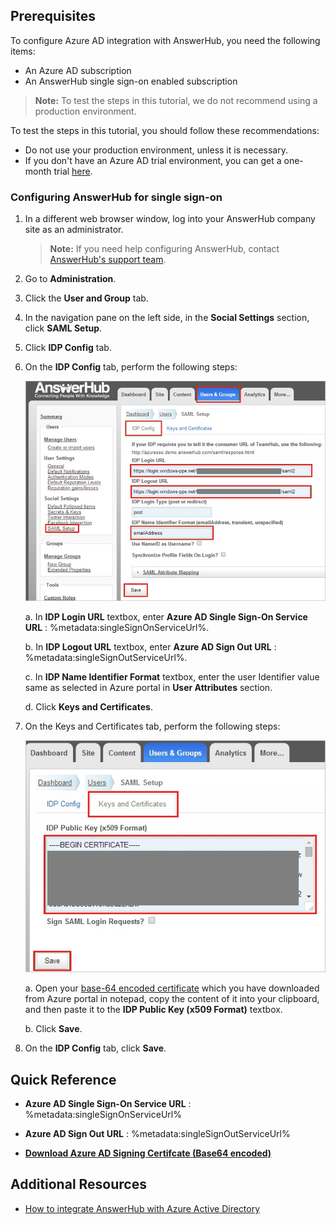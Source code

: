 ## Prerequisites

To configure Azure AD integration with AnswerHub, you need the following items:

- An Azure AD subscription
- An AnswerHub single sign-on enabled subscription

> **Note:**
> To test the steps in this tutorial, we do not recommend using a production environment.

To test the steps in this tutorial, you should follow these recommendations:

- Do not use your production environment, unless it is necessary.
- If you don't have an Azure AD trial environment, you can get a one-month trial [here](https://azure.microsoft.com/pricing/free-trial/).

### Configuring AnswerHub for single sign-on

1. In a different web browser window, log into your AnswerHub company site as an administrator.
   
    >**Note:**
    >If you need help configuring AnswerHub, contact [AnswerHub's support team](mailto:success@answerhub.com.).
   
2. Go to **Administration**.

3. Click the **User and Group** tab.

4. In the navigation pane on the left side, in the **Social Settings** section, click **SAML Setup**.

5. Click **IDP Config** tab.

6. On the **IDP Config** tab, perform the following steps:

     ![SAML Setup](./media/ic785172.png "SAML Setup")  
  
     a. In **IDP Login URL** textbox, enter **Azure AD Single Sign-On Service URL** : %metadata:singleSignOnServiceUrl%.
  
     b. In **IDP Logout URL** textbox, enter **Azure AD Sign Out URL** : %metadata:singleSignOutServiceUrl%.
	 
     c. In **IDP Name Identifier Format** textbox, enter the user Identifier value same as selected in Azure portal in **User Attributes** section.
  
     d. Click **Keys and Certificates**.

7. On the Keys and Certificates tab, perform the following steps:
    
     ![Keys and Certificates](./media/ic785173.png "Keys and Certificates")  
 
     a. Open your [base-64 encoded certificate](%metadata:certificateDownloadBase64Url%) which you have downloaded from Azure portal in notepad, copy the content of it into your clipboard, and then paste it to the **IDP Public Key (x509 Format)** textbox.
  
     b. Click **Save**.

8. On the **IDP Config** tab, click **Save**.

## Quick Reference

* **Azure AD Single Sign-On Service URL** : %metadata:singleSignOnServiceUrl%

* **Azure AD Sign Out URL** : %metadata:singleSignOutServiceUrl%

* **[Download Azure AD Signing Certifcate (Base64 encoded)](%metadata:certificateDownloadBase64Url%)**



## Additional Resources

* [How to integrate AnswerHub with Azure Active Directory](https://docs.microsoft.com/azure/active-directory/active-directory-saas-answerhub-tutorial)
